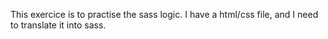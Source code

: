 This exercice is to practise the sass logic. 
I have a html/css file, and I need to translate it into sass.
